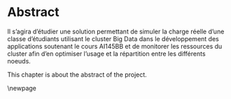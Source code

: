 # Abstract

Il s’agira d’étudier une solution permettant de simuler la charge réelle d’une classe d’étudiants utilisant le cluster Big Data dans le développement des applications soutenant le cours AI145BB et de monitorer les ressources du cluster afin d’en optimiser l’usage et la répartition entre les différents noeuds.

This chapter is about the abstract of the project.

\newpage
